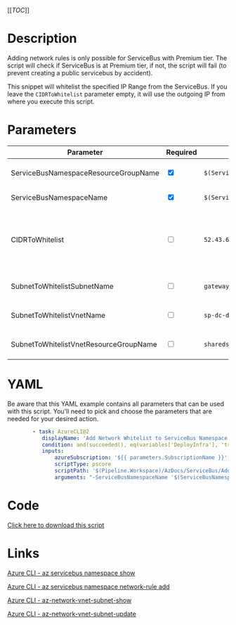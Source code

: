 [[_TOC_]]

# Description

Adding network rules is only possible for ServiceBus with Premium tier. The script will check if ServiceBus is at Premium tier, if not, the script will fail (to prevent creating a public servicebus by accident).

This snippet will whitelist the specified IP Range from the ServiceBus. If you leave the `CIDRToWhitelist` parameter empty, it will use the outgoing IP from where you execute this script.

# Parameters

| Parameter                              | Required                        | Example Value                             | Description                                                                                                                                                                                                                   |
| -------------------------------------- | ------------------------------- | ----------------------------------------- | ----------------------------------------------------------------------------------------------------------------------------------------------------------------------------------------------------------------------------- |
| ServiceBusNamespaceResourceGroupName   | <input type="checkbox" checked> | `$(ServiceBusNamespaceResourceGroupName)` | The name of the resource group the ServiceBus is in.                                                                                                                                                                          |
| ServiceBusNamespaceName                | <input type="checkbox" checked> | `$(ServiceBusNamespaceName)`              | The name for the ServiceBus Namespace.                                                                                                                                                                                        |
| CIDRToWhitelist                        | <input type="checkbox">         | `52.43.65.123/32`                         | IP range in [CIDR](https://en.wikipedia.org/wiki/Classless_Inter-Domain_Routing) notation that should be whitelisted. If you leave this value empty, it will whitelist the machine's ip where you're running the script from. |
| SubnetToWhitelistSubnetName            | <input type="checkbox">         | `gateway2-subnet`                         | The name of the subnet you want to get whitelisted.                                                                                                                                                                           |
| SubnetToWhitelistVnetName              | <input type="checkbox">         | `sp-dc-dev-001-vnet`                      | The vnetname of the subnet you want to get whitelisted.                                                                                                                                                                       |
| SubnetToWhitelistVnetResourceGroupName | <input type="checkbox">         | `sharedservices-rg`                       | The VnetResourceGroupName your Vnet resides in.                                                                                                                                                                               |

# YAML

Be aware that this YAML example contains all parameters that can be used with this script. You'll need to pick and choose the parameters that are needed for your desired action.

```yaml
        - task: AzureCLI@2
           displayName: 'Add Network Whitelist to ServiceBus Namespace'
           condition: and(succeeded(), eq(variables['DeployInfra'], 'true'))
           inputs:
               azureSubscription: '${{ parameters.SubscriptionName }}'
               scriptType: pscore
               scriptPath: '$(Pipeline.Workspace)/AzDocs/ServiceBus/Add-Network-Whitelist-to-ServiceBus-Namespace.ps1'
               arguments: "-ServiceBusNamespaceName '$(ServiceBusNamespaceName)' -ServiceBusNamespaceResourceGroupName '$(ServiceBusNamespaceResourceGroupName)' -CIDRToWhitelist '$(CIDRToWhitelist)' -SubnetToWhitelistSubnetName '$(SubnetToWhitelistSubnetName)' -SubnetToWhitelistVnetName '$(SubnetToWhitelistVnetName)' -SubnetToWhitelistVnetResourceGroupName '$(SubnetToWhitelistVnetResourceGroupName)'"
```

# Code

[Click here to download this script](../../../../src/ServiceBus/Add-Network-Whitelist-to-ServiceBus-Namespace.ps1)

# Links

[Azure CLI - az servicebus namespace show](https://docs.microsoft.com/nl-nl/cli/azure/servicebus/namespace?view=azure-cli-latest#az_servicebus_namespace_show)

[Azure CLI - az servicebus namespace network-rule add](https://docs.microsoft.com/nl-nl/cli/azure/servicebus/namespace/network-rule?view=azure-cli-latest#az_servicebus_namespace_network_rule_add)

[Azure CLI - az-network-vnet-subnet-show](https://docs.microsoft.com/en-us/cli/azure/network/vnet/subnet?view=azure-cli-latest#az-network-vnet-subnet-show)

[Azure CLI - az-network-vnet-subnet-update](https://docs.microsoft.com/en-us/cli/azure/network/vnet/subnet?view=azure-cli-latest#az-network-vnet-subnet-update)
